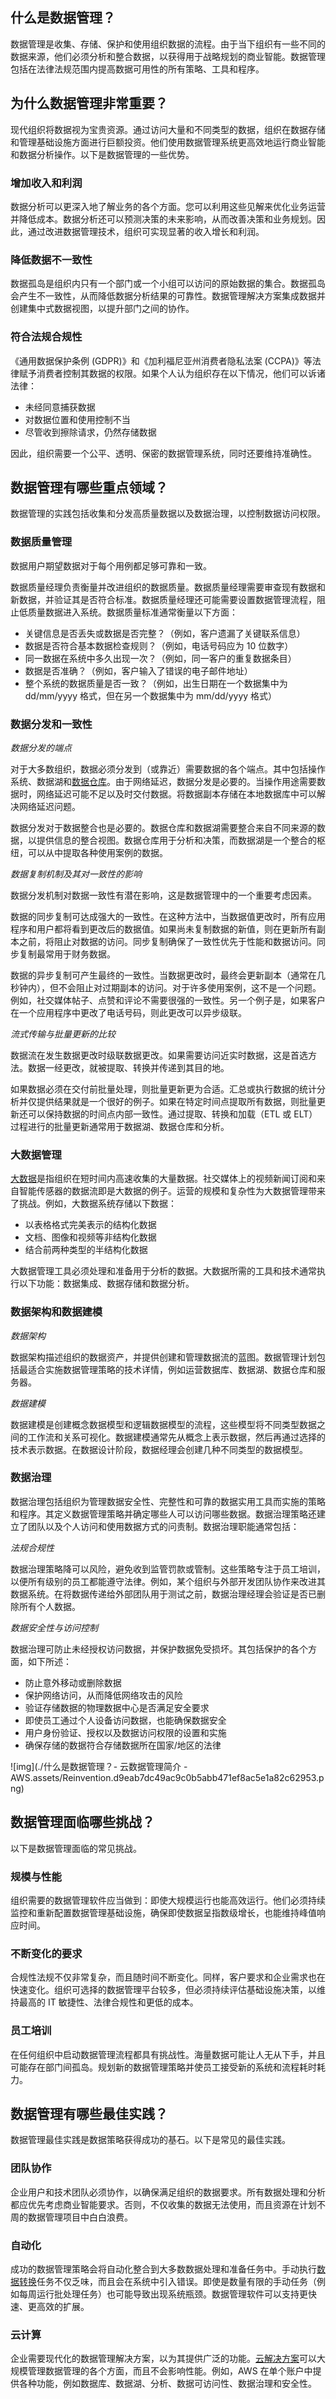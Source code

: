 ## 什么是数据管理？

数据管理是收集、存储、保护和使用组织数据的流程。由于当下组织有一些不同的数据来源，他们必须分析和整合数据，以获得用于战略规划的商业智能。数据管理包括在法律法规范围内提高数据可用性的所有策略、工具和程序。

## 为什么数据管理非常重要？

现代组织将数据视为宝贵资源。通过访问大量和不同类型的数据，组织在数据存储和管理基础设施方面进行巨额投资。他们使用数据管理系统更高效地运行商业智能和数据分析操作。以下是数据管理的一些优势。

### **增加收入和利润**

数据分析可以更深入地了解业务的各个方面。您可以利用这些见解来优化业务运营并降低成本。数据分析还可以预测决策的未来影响，从而改善决策和业务规划。因此，通过改进数据管理技术，组织可实现显著的收入增长和利润。

### **降低数据不一致性**

数据孤岛是组织内只有一个部门或一个小组可以访问的原始数据的集合。数据孤岛会产生不一致性，从而降低数据分析结果的可靠性。数据管理解决方案集成数据并创建集中式数据视图，以提升部门之间的协作。

### **符合法规合规性**

《通用数据保护条例 (GDPR)》和《加利福尼亚州消费者隐私法案 (CCPA)》等法律赋予消费者控制其数据的权限。如果个人认为组织存在以下情况，他们可以诉诸法律：

- 未经同意捕获数据
- 对数据位置和使用控制不当
- 尽管收到擦除请求，仍然存储数据

因此，组织需要一个公平、透明、保密的数据管理系统，同时还要维持准确性。

## 数据管理有哪些重点领域？

数据管理的实践包括收集和分发高质量数据以及数据治理，以控制数据访问权限。

### **数据质量管理**

数据用户期望数据对于每个用例都足够可靠和一致。

数据质量经理负责衡量并改进组织的数据质量。数据质量经理需要审查现有数据和新数据，并验证其是否符合标准。数据质量经理还可能需要设置数据管理流程，阻止低质量数据进入系统。数据质量标准通常衡量以下方面：

- 关键信息是否丢失或数据是否完整？（例如，客户遗漏了关键联系信息）
- 数据是否符合基本数据检查规则？（例如，电话号码应为 10 位数字）
- 同一数据在系统中多久出现一次？（例如，同一客户的重复数据条目）
- 数据是否准确？（例如，客户输入了错误的电子邮件地址）
- 整个系统的数据质量是否一致？（例如，出生日期在一个数据集中为 dd/mm/yyyy 格式，但在另一个数据集中为 mm/dd/yyyy 格式）

### **数据分发和一致性**

*数据分发的端点*

对于大多数组织，数据必须分发到（或靠近）需要数据的各个端点。其中包括操作系统、数据湖和[数据仓库](https://aws.amazon.com/redshift/)。由于网络延迟，数据分发是必要的。当操作用途需要数据时，网络延迟可能不足以及时交付数据。将数据副本存储在本地数据库中可以解决网络延迟问题。

数据分发对于数据整合也是必要的。数据仓库和数据湖需要整合来自不同来源的数据，以提供信息的整合视图。数据仓库用于分析和决策，而数据湖是一个整合的枢纽，可以从中提取各种使用案例的数据。

*数据复制机制及其对一致性的影响*

数据分发机制对数据一致性有潜在影响，这是数据管理中的一个重要考虑因素。

数据的同步复制可达成强大的一致性。在这种方法中，当数据值更改时，所有应用程序和用户都将看到更改后的数据值。如果尚未复制数据的新值，则在更新所有副本之前，将阻止对数据的访问。同步复制确保了一致性优先于性能和数据访问。同步复制最常用于财务数据。

数据的异步复制可产生最终的一致性。当数据更改时，最终会更新副本（通常在几秒钟内），但不会阻止对过期副本的访问。对于许多使用案例，这不是一个问题。例如，社交媒体帖子、点赞和评论不需要很强的一致性。另一个例子是，如果客户在一个应用程序中更改了电话号码，则此更改可以异步级联。

*流式传输与批量更新的比较*

数据流在发生数据更改时级联数据更改。如果需要访问近实时数据，这是首选方法。数据一经更改，就被提取、转换并传递到其目的地。

如果数据必须在交付前批量处理，则批量更新更为合适。汇总或执行数据的统计分析并仅提供结果就是一个很好的例子。如果在特定时间点提取所有数据，则批量更新还可以保持数据的时间点内部一致性。通过提取、转换和加载（ETL 或 ELT）过程进行的批量更新通常用于数据湖、数据仓库和分析。

### **大数据管理**

[大数据](https://aws.amazon.com/big-data/what-is-big-data/)是指组织在短时间内高速收集的大量数据。社交媒体上的视频新闻订阅和来自智能传感器的数据流即是大数据的例子。运营的规模和复杂性为大数据管理带来了挑战。例如，大数据系统存储以下数据：

- 以表格格式完美表示的结构化数据
- 文档、图像和视频等非结构化数据
- 结合前两种类型的半结构化数据

大数据管理工具必须处理和准备用于分析的数据。大数据所需的工具和技术通常执行以下功能：数据集成、数据存储和数据分析。

### **数据架构和数据建模**

*数据架构*

数据架构描述组织的数据资产，并提供创建和管理数据流的蓝图。数据管理计划包括最适合实施数据管理策略的技术详情，例如运营数据库、数据湖、数据仓库和服务器。

*数据建模*

数据建模是创建概念数据模型和逻辑数据模型的流程，这些模型将不同类型数据之间的工作流和关系可视化。数据建模通常先从概念上表示数据，然后再通过选择的技术表示数据。在数据设计阶段，数据经理会创建几种不同类型的数据模型。

### **数据治理**

数据治理包括组织为管理数据安全性、完整性和可靠的数据实用工具而实施的策略和程序。其定义数据管理策略并确定哪些人可以访问哪些数据。数据治理策略还建立了团队以及个人访问和使用数据方式的问责制。数据治理职能通常包括：

*法规合规性*

数据治理策略降可以风险，避免收到监管罚款或管制。这些策略专注于员工培训，以便所有级别的员工都能遵守法律。例如，某个组织与外部开发团队协作来改进其数据系统。在将数据传递给外部团队用于测试之前，数据治理经理会验证是否已删除所有个人数据。

*数据安全性与访问控制*

数据治理可防止未经授权访问数据，并保护数据免受损坏。其包括保护的各个方面，如下所述：

- 防止意外移动或删除数据
- 保护网络访问，从而降低网络攻击的风险
- 验证存储数据的物理数据中心是否满足安全要求
- 即使员工通过个人设备访问数据，也能确保数据安全
- 用户身份验证、授权以及数据访问权限的设置和实施
- 确保存储的数据符合存储数据所在国家/地区的法律
   

![img](./什么是数据管理？- 云数据管理简介 - AWS.assets/Reinvention.d9eab7dc49ac9c0b5abb471ef8ac5e1a82c62953.png)

## 数据管理面临哪些挑战？

以下是数据管理面临的常见挑战。

### **规模与性能**

组织需要的数据管理软件应当做到：即使大规模运行也能高效运行。他们必须持续监控和重新配置数据管理基础设施，确保即使数据呈指数级增长，也能维持峰值响应时间。

### **不断变化的要求**

合规性法规不仅非常复杂，而且随时间不断变化。同样，客户要求和企业需求也在快速变化。组织可选择的数据管理平台较多，但必须持续评估基础设施决策，以维持最高的 IT 敏捷性、法律合规性和更低的成本。

### **员工培训**

在任何组织中启动数据管理流程都具有挑战性。海量数据可能让人无从下手，并且可能存在部门间孤岛。规划新的数据管理策略并使员工接受新的系统和流程耗时耗力。

## 数据管理有哪些最佳实践？

数据管理最佳实践是数据策略获得成功的基石。以下是常见的最佳实践。

### **团队协作**

企业用户和技术团队必须协作，以确保满足组织的数据要求。所有数据处理和分析都应优先考虑商业智能要求。否则，不仅收集的数据无法使用，而且资源在计划不周的数据管理项目中白白浪费。

### **自动化**

成功的数据管理策略会将自动化整合到大多数数据处理和准备任务中。手动执行[数据转换](https://aws.amazon.com/glue/)任务不仅乏味，而且会在系统中引入错误。即使是数量有限的手动任务（例如每周运行批处理任务）也可能导致出现系统瓶颈。数据管理软件可以支持更快速、更高效的扩展。

### **云计算**

企业需要现代化的数据管理解决方案，以为其提供广泛的功能。[云解决方案](https://aws.amazon.com/what-is-cloud-computing/)可以大规模管理数据管理的各个方面，而且不会影响性能。例如，AWS 在单个账户中提供各种功能，例如数据库、数据湖、分析、数据可访问性、数据治理和安全性。